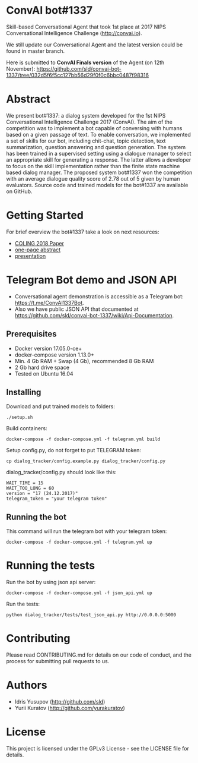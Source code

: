 # ConvAI bot#1337

Skill-based Conversational Agent that took 1st place at 2017 NIPS Conversational Intelligence Challenge (http://convai.io).

We still update our Conversational Agent and the latest version could be found in master branch.

Here is submitted to **ConvAI Finals version** of the Agent (on 12th November): https://github.com/sld/convai-bot-1337/tree/032d5f6f5cc127bb56d29f0f0c6bbc0487f98316

# Abstract

We present bot#1337: a dialog system developed for the 1st NIPS Conversational Intelligence Challenge 2017 (ConvAI). The aim of the competition was to implement a bot capable of conversing with humans based on a given passage of text. To enable conversation, we implemented a set of skills for our bot, including chit-chat, topic detection, text summarization, question answering and question generation. The system has been trained in a supervised setting using a dialogue manager to select an appropriate skill for generating a response. The latter allows a developer to focus on the skill implementation rather than the finite state machine based dialog manager. The proposed system bot#1337 won the competition with an average dialogue quality score of 2.78 out of 5 given by human evaluators. Source code and trained models for the bot#1337 are available on GitHub.

# Getting Started

For brief overview the bot#1337 take a look on next resources:

- [COLING 2018 Paper](http://aclweb.org/anthology/C18-1312)
- [one-page abstract](https://www.researchgate.net/publication/322037222_Skill-based_Conversational_Agent)
- [presentation](https://www.researchgate.net/publication/322037067_Skill-based_Conversational_Agent)

# Telegram Bot demo and JSON API

- Conversational agent demonstration is accessible as a Telegram bot: https://t.me/ConvAI1337Bot. 
- Also we have public JSON API that documented at https://github.com/sld/convai-bot-1337/wiki/Api-Documentation.

## Prerequisites

- Docker version 17.05.0-ce+
- docker-compose version 1.13.0+
- Min. 4 Gb RAM + Swap (4 Gb), recommended 8 Gb RAM
- 2 Gb hard drive space
- Tested on Ubuntu 16.04

## Installing

Download and put trained models to folders:

```
./setup.sh
```

Build containers:

```
docker-compose -f docker-compose.yml -f telegram.yml build
```

Setup config.py, do not forget to put TELEGRAM token:

```
cp dialog_tracker/config.example.py dialog_tracker/config.py
```

dialog_tracker/config.py should look like this:

```
WAIT_TIME = 15
WAIT_TOO_LONG = 60
version = "17 (24.12.2017)"
telegram_token = "your telegram token"
```

## Running the bot

This command will run the telegram bot with your telegram token:

```
docker-compose -f docker-compose.yml -f telegram.yml up
```

# Running the tests

Run the bot by using json api server:

```
docker-compose -f docker-compose.yml -f json_api.yml up
```

Run the tests:

```
python dialog_tracker/tests/test_json_api.py http://0.0.0.0:5000
```

# Contributing

Please read CONTRIBUTING.md for details on our code of conduct, and the process for submitting pull requests to us.

# Authors

- Idris Yusupov (http://github.com/sld)
- Yurii Kuratov (http://github.com/yurakuratov)

# License

This project is licensed under the GPLv3 License - see the LICENSE file for details.




